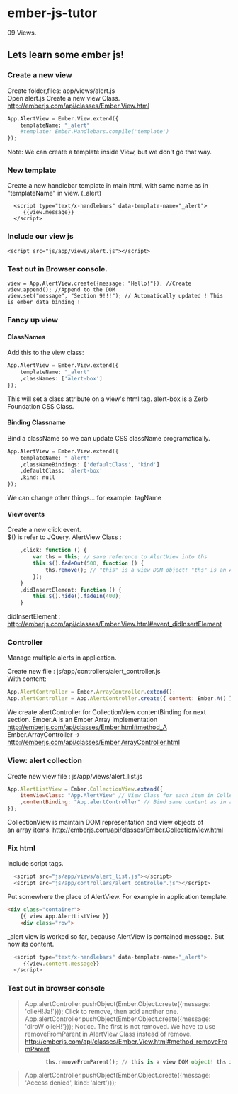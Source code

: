 ember-js-tutor
==============
09 Views.

Lets learn some ember js!
-------------------------

### Create a new view

Create folder,files: app/views/alert.js  
Open alert.js 
Create a new view Class. http://emberjs.com/api/classes/Ember.View.html
```python
App.AlertView = Ember.View.extend({
    templateName: "_alert"
    #template: Ember.Handlebars.compile('template')
});
```
Note: We can create a template inside View, but we don't go that way.

### New template
Create a new handlebar template in main html, with same name as in "templateName" in view. (\_alert)
```
  <script type="text/x-handlebars" data-template-name="_alert">
     {{view.message}}
  </script>
```

### Include our view js
```
<script src="js/app/views/alert.js"></script>
```

### Test out in Browser console.
```
view = App.AlertView.create({message: "Hello!"}); //Create
view.append(); //Append to the DOM
view.set("message", "Section 9!!!"); // Automatically updated ! This is ember data binding !
```

### Fancy up view

#### ClassNames
Add this to the view class:
```python
App.AlertView = Ember.View.extend({
    templateName: "_alert"
    ,classNames: ['alert-box']
});
```
This will set a class attribute on a view's html tag. 
alert-box is a Zerb Foundation CSS Class.

#### Binding Classname
Bind a className so we can update CSS className programatically.
```python
App.AlertView = Ember.View.extend({
    templateName: "_alert"
    ,classNameBindings: ['defaultClass', 'kind']
    ,defaultClass: 'alert-box'
    ,kind: null
});
```
We can change other things...  for example: tagName

#### View events
Create a new click event.  
$() is refer to JQuery. 
AlertView Class :
```javascript
    ,click: function () {
        var ths = this; // save reference to AlertView into ths
        this.$().fadeOut(500, function () {
            ths.remove(); // "this" is a view DOM object! "ths" is an AlerView instance! 
        });
    }
    ,didInsertElement: function () {
        this.$().hide().fadeIn(400);
    }
```
didInsertElement : http://emberjs.com/api/classes/Ember.View.html#event_didInsertElement

### Controller
Manage multiple alerts in application.

Create new file : js/app/controllers/alert\_controller.js  
With content:
```javascript
App.AlertController = Ember.ArrayController.extend();
App.alertController = App.AlertController.create({ content: Ember.A() });
```
We create alertController for CollectionView contentBinding for next section.
Ember.A is an Ember Array implementation http://emberjs.com/api/classes/Ember.html#method_A  
Ember.ArrayController -> http://emberjs.com/api/classes/Ember.ArrayController.html

### View: alert collection
Create new view file : js/app/views/alert_list.js
```javascript
App.AlertListView = Ember.CollectionView.extend({
    itemViewClass: "App.AlertView" // View Class for each item in CollectionView
    ,contentBinding: "App.alertController" // Bind same content as in alertController object ! 
});
```
CollectionView is maintain DOM representation and view objects of  
an array items. http://emberjs.com/api/classes/Ember.CollectionView.html

### Fix html
Include script tags.
```javascript
  <script src="js/app/views/alert_list.js"></script>
  <script src="js/app/controllers/alert_controller.js"></script>
```
Put somewhere the place of AlertView. For example in application template.
```html
<div class="container">
    {{ view App.AlertListView }}
    <div class="row">
```

\_alert view is worked so far, because AlertView is contained message. But now its content.
```javascript
  <script type="text/x-handlebars" data-template-name="_alert">
     {{view.content.message}}
  </script>
```
### Test out in browser console

> App.alertController.pushObject(Ember.Object.create({message: 'olleH!Ja!'}));
> Click to remove, then add another one.
> App.alertController.pushObject(Ember.Object.create({message: 'dlroW olleH!'}));
> Notice. The first is not removed.
> We have to use removeFromParent in AlertView Class instead of remove.
http://emberjs.com/api/classes/Ember.View.html#method_removeFromParent
```python
            ths.removeFromParent(); // this is a view DOM object! ths is an AlerView instance! 
```
> App.alertController.pushObject(Ember.Object.create({message: 'Access denied', kind: 'alert'}));







